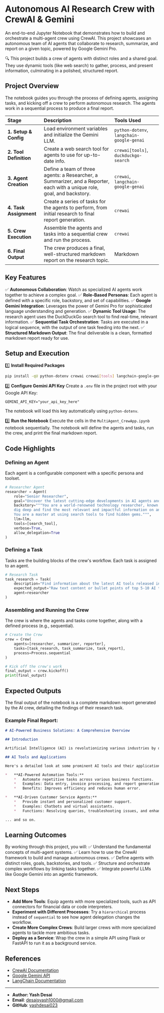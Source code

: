 # Autonomous AI Research Crew with CrewAI & Gemini

An end-to-end Jupyter Notebook that demonstrates how to build and orchestrate a multi-agent crew using CrewAI. This project showcases an autonomous team of AI agents that collaborate to research, summarize, and report on a given topic, powered by Google Gemini Pro.

🔍 This project builds a crew of agents with distinct roles and a shared goal. They use dynamic tools (like web search) to gather, process, and present information, culminating in a polished, structured report.

## Project Overview

The notebook guides you through the process of defining agents, assigning tasks, and kicking off a crew to perform autonomous research. The agents work in a sequential process to produce a final report.

| Stage | Description | Tools Used |
| :--- | :--- | :--- |
| **1. Setup & Config** | Load environment variables and initialize the Gemini LLM. | `python-dotenv`, `langchain-google-genai` |
| **2. Tool Definition** | Create a web search tool for agents to use for up-to-date info. | `crewai[tools]`, `duckduckgo-search` |
| **3. Agent Creation** | Define a team of three agents: a Researcher, a Summarizer, and a Reporter, each with a unique role, goal, and backstory. | `crewai`, `langchain-google-genai` |
| **4. Task Assignment**| Create a series of tasks for the agents to perform, from initial research to final report generation. | `crewai` |
| **5. Crew Execution** | Assemble the agents and tasks into a sequential crew and run the process. | `crewai` |
| **6. Final Output** | The crew produces a final, well-structured markdown report on the research topic. | Markdown |

## Key Features
✅ **Autonomous Collaboration**: Watch as specialized AI agents work together to achieve a complex goal.
✅ **Role-Based Personas**: Each agent is defined with a specific role, backstory, and set of capabilities.
✅ **Google Gemini Integration**: Leverages the power of Gemini Pro for sophisticated language understanding and generation.
✅ **Dynamic Tool Usage**: The research agent uses the DuckDuckGo search tool to find real-time, relevant information.
✅ **Sequential Task Orchestration**: Tasks are executed in a logical sequence, with the output of one task feeding into the next.
✅ **Structured Markdown Output**: The final deliverable is a clean, formatted markdown report ready for use.

## Setup and Execution

1️⃣ **Install Required Packages**
```bash
pip install -qU python-dotenv crewai crewai[tools] langchain-google-genai
```

2️⃣ **Configure Gemini API Key**
Create a `.env` file in the project root with your Google API Key:
```
GEMINI_API_KEY="your_api_key_here"
```
The notebook will load this key automatically using `python-dotenv`.

3️⃣ **Run the Notebook**
Execute the cells in the `MultiAgent_CrewApp.ipynb` notebook sequentially. The notebook will define the agents and tasks, run the crew, and print the final markdown report.

## Code Highlights

### Defining an Agent
Each agent is a configurable component with a specific persona and toolset.

```python
# Researcher Agent
researcher = Agent(
    role="Senior Researcher",
    goal="Uncover the latest cutting-edge developments in AI agents and multi-agent systems.",
    backstory="""You are a world-renowned technology researcher, known for your ability to
    dig deep and find the most relevant and impactful information on any tech topic.
    You are a master at using search tools to find hidden gems.""",
    llm=llm,
    tools=[search_tool],
    verbose=True,
    allow_delegation=True
)
```

### Defining a Task
Tasks are the building blocks of the crew's workflow. Each task is assigned to an agent.

```python
# Research Task
task_research = Task(
    description="Find information about the latest AI tools released in 2025.",
    expected_output="Raw text content or bullet points of top 5-10 AI tools.",
    agent=researcher
)
```

### Assembling and Running the Crew
The crew is where the agents and tasks come together, along with a defined process (e.g., sequential).

```python
# Create the Crew
crew = Crew(
    agents=[researcher, summarizer, reporter],
    tasks=[task_research, task_summarize, task_report],
    process=Process.sequential
)

# Kick off the crew's work
final_output = crew.kickoff()
print(final_output)
```

## Expected Outputs
The final output of the notebook is a complete markdown report generated by the AI crew, detailing the findings of their research task.

### Example Final Report:
```markdown
# AI-Powered Business Solutions: A Comprehensive Overview

## Introduction

Artificial Intelligence (AI) is revolutionizing various industries by offering innovative solutions that enhance efficiency, reduce costs, and improve decision-making. This report provides an overview of several key AI-powered tools and their applications in different business functions.

## AI Tools and Applications

Here's a detailed look at some prominent AI tools and their applications:

*   **AI-Powered Automation Tools:**
    *   Automate repetitive tasks across various business functions.
    *   Examples: Data entry, invoice processing, and report generation.
    *   Benefits: Improves efficiency and reduces human error.

*   **AI-Driven Customer Service Agents:**
    *   Provide instant and personalized customer support.
    *   Examples: Chatbots and virtual assistants.
    *   Functions: Resolving queries, troubleshooting issues, and enhancing customer satisfaction.

... and so on.
```

## Learning Outcomes
By working through this project, you will:
✅ Understand the fundamental concepts of multi-agent systems.
✅ Learn how to use the CrewAI framework to build and manage autonomous crews.
✅ Define agents with distinct roles, goals, backstories, and tools.
✅ Structure and orchestrate complex workflows by linking tasks together.
✅ Integrate powerful LLMs like Google Gemini into an agentic framework.

## Next Steps
*   **Add More Tools**: Equip agents with more specialized tools, such as API connectors for financial data or code interpreters.
*   **Experiment with Different Processes**: Try a `hierarchical` process instead of `sequential` to see how agent delegation changes the workflow.
*   **Create More Complex Crews**: Build larger crews with more specialized agents to tackle more ambitious tasks.
*   **Deploy as a Service**: Wrap the crew in a simple API using Flask or FastAPI to run it as a background service.

## References
*   [CrewAI Documentation](https://docs.crewai.com/)
*   [Google Gemini API](https://ai.google.dev/api)
*   [LangChain Documentation](https://python.langchain.com/docs/get_started/introduction)

---
* **Author: Yash Desai**
*   **Email**: desaisyash1000@gmail.com
*   **GitHub**: [yashdesai023](https://github.com/yashdesai023)
